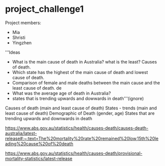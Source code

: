 # project_challenge1

Project members:
- Mia
- Shristi
- Yingzhen

'''Ideas
- What is the main cause of death in Australia? what is the least? Causes of death.
- Which state has the highest of the main cause of death and lowest cause of death.
- Comparison of female and male deaths between the main cause and the least cause of death. de
- What was the average age of death in Australia?
- states that is trending upwards and dowwards in death'''(ignore)


Causes of death (main and least cause of death)
States - trends (main and least cause of death)
Demographic of Death (gender, age)
States that are trending upwards and downwards in death 

https://www.abs.gov.au/statistics/health/causes-death/causes-death-australia/latest-release#:~:text=The%20mortality%20rate%20remained%20low,15th%20leading%20cause%20of%20death

https://www.abs.gov.au/statistics/health/causes-death/provisional-mortality-statistics/latest-release
